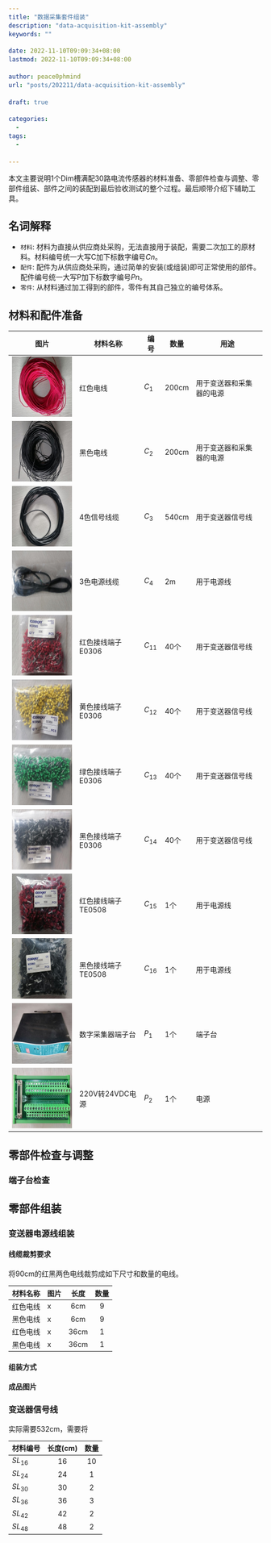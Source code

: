 ```yaml
---
title: "数据采集套件组装"
description: "data-acquisition-kit-assembly"
keywords: ""

date: 2022-11-10T09:09:34+08:00
lastmod: 2022-11-10T09:09:34+08:00

author: peace0phmind
url: "posts/202211/data-acquisition-kit-assembly"

draft: true

categories:
  -
tags:
  -

---
```


本文主要说明1个Dim槽满配30路电流传感器的材料准备、零部件检查与调整、零部件组装、部件之间的装配到最后验收测试的整个过程。最后顺带介绍下辅助工具。
## 名词解释
- `材料`: 材料为直接从供应商处采购，无法直接用于装配，需要二次加工的原材料。材料编号统一大写C加下标数字编号$Cn$。
- `配件`: 配件为从供应商处采购，通过简单的安装(或组装)即可正常使用的部件。配件编号统一大写P加下标数字编号$Pn$。
- `零件`: 从材料通过加工得到的部件，零件有其自己独立的编号体系。

## 材料和配件准备

| 图片 | 材料名称 | 编号 | 数量 | 用途 |
|--|--|--|--|--|
| <img width="160" height="120" src="/images/202211/data-acquisition-kit-assembly/C1.jpg"/> | 红色电线 | $C_1$ | 200cm | 用于变送器和采集器的电源 |
| <img width="160" height="120" src="/images/202211/data-acquisition-kit-assembly/C2.jpg"/> | 黑色电线 | $C_2$ | 200cm | 用于变送器和采集器的电源 |
| <img width="160" height="120" src="/images/202211/data-acquisition-kit-assembly/C3.jpg"/> | 4色信号线缆  | $C_3$ | 540cm | 用于变送器信号线 |
| <img width="160" height="120" src="/images/202211/data-acquisition-kit-assembly/C4.jpg"/> | 3色电源线缆  | $C_4$ | 2m | 用于电源线 |
| <img width="160" height="120" src="/images/202211/data-acquisition-kit-assembly/C11.jpg"/> | 红色接线端子E0306 | $C_{11}$ | 40个 | 用于变送器信号线 |
| <img width="160" height="120" src="/images/202211/data-acquisition-kit-assembly/C12.jpg"/> | 黄色接线端子E0306 | $C_{12}$ | 40个 | 用于变送器信号线 |
| <img width="160" height="120" src="/images/202211/data-acquisition-kit-assembly/C13.jpg"/> | 绿色接线端子E0306 | $C_{13}$ | 40个 | 用于变送器信号线 |
| <img width="160" height="120" src="/images/202211/data-acquisition-kit-assembly/C14.jpg"/> | 黑色接线端子E0306 | $C_{14}$ | 40个 | 用于变送器信号线 |
| <img width="160" height="120" src="/images/202211/data-acquisition-kit-assembly/C15.jpg"/> | 红色接线端子TE0508 | $C_{15}$ | 1个 | 用于电源线 |
| <img width="160" height="120" src="/images/202211/data-acquisition-kit-assembly/C16.jpg"/> | 黑色接线端子TE0508 | $C_{16}$ | 1个 | 用于电源线 |
| <img width="160" height="120" src="/images/202211/data-acquisition-kit-assembly/P1.jpg"/> | 数字采集器端子台 | $P_{1}$ | 1个 | 端子台 |
| <img width="160" height="120" src="/images/202211/data-acquisition-kit-assembly/P2.jpg"/> | 220V转24VDC电源 | $P_{2}$ | 1个 | 电源 |



## 零部件检查与调整

### 端子台检查

### 

## 零部件组装

### 变送器电源线组装

#### 线缆裁剪要求
将90cm的红黑两色电线裁剪成如下尺寸和数量的电线。

| 材料名称 | 图片 | 长度 | 数量 | 
|--|--|:--:|:--:|
| 红色电线 | x | 6cm | 9 |
| 黑色电线 | x | 6cm | 9 |
| 红色电线 | x | 36cm | 1 |
| 黑色电线 | x | 36cm | 1 |

#### 组装方式


#### 成品图片


### 变送器信号线
实际需要532cm，需要将

| 材料编号 | 长度(cm) | 数量 | 
|--|:--:|:--:|
| $SL_{16}$ | 16 | 10 |
| $SL_{24}$ | 24 | 1 |
| $SL_{30}$ | 30 | 2 |
| $SL_{36}$ | 36 | 3 |
| $SL_{42}$ | 42 | 2 |
| $SL_{48}$ | 48 | 2 |

